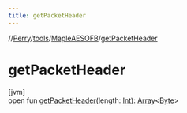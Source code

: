 ```yaml
---
title: getPacketHeader
---
```

//[Perry](../../../index.html)/[tools](../index.html)/[MapleAESOFB](index.html)/[getPacketHeader](get-packet-header.html)



# getPacketHeader



[jvm]\
open fun [getPacketHeader](get-packet-header.html)(length: [Int](https://kotlinlang.org/api/latest/jvm/stdlib/kotlin/-int/index.html)): [Array](https://kotlinlang.org/api/latest/jvm/stdlib/kotlin/-array/index.html)<[Byte](https://kotlinlang.org/api/latest/jvm/stdlib/kotlin/-byte/index.html)>




